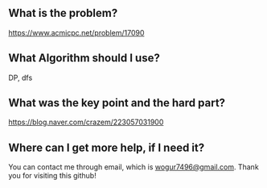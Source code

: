 ## What is the problem?

<https://www.acmicpc.net/problem/17090>

## What Algorithm should I use?

DP, dfs

## What was the key point and the hard part?

https://blog.naver.com/crazem/223057031900

## Where can I get more help, if I need it?

You can contact me through email, which is wogur7496@gmail.com.
Thank you for visiting this github!

